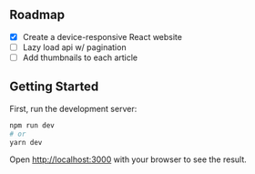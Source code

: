 ## Roadmap

- [X] Create a device-responsive React website
- [ ] Lazy load api w/ pagination
- [ ] Add thumbnails to each article

## Getting Started

First, run the development server:

```bash
npm run dev
# or
yarn dev
```

Open [http://localhost:3000](http://localhost:3000) with your browser to see the result.

